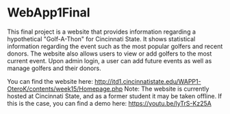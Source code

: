 # WebApp1Final
This final project is a website that provides information regarding a hypothetical "Golf-A-Thon" for Cincinnati State. It shows statistical information regarding the event such as the most popular golfers and recent donors. The website also allows users to view or add golfers to the most current event. Upon admin login, a user can add future events as well as manage golfers and their donors.

You can find the website here: http://itd1.cincinnatistate.edu/WAPP1-OteroK/contents/week15/Homepage.php
Note: The website is currently hosted at Cincinnati State, and as a former student it may be taken offline. If this is the case, you can find a demo here: https://youtu.be/lyTrS-Kz25A
